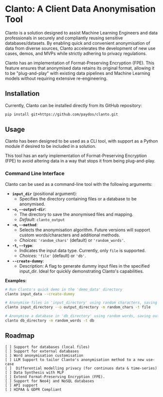 # Clanto: A Client Data Anonymisation Tool

Clanto is a solution designed to assist Machine Learning Engineers and data professionals in securely and compliantly reusing sensitive databases/datasets. By enabling quick and convenient anonymisation of data from diverse sources, Clanto accelerates the development of new use cases, demos, and MVPs while strictly adhering to privacy regulations.

Clanto has an implementation of Format-Preserving Encryption (FPE). This feature ensures that anonymised data retains its original format, allowing it to be "plug-and-play" with existing data pipelines and Machine Learning models without requiring extensive re-engineering.

## Installation

Currently, Clanto can be installed directly from its GitHub repository:
```bash
pip install git+https://github.com/paydos/clanto.git
```

## Usage

Clanto has been designed to be used as a CLI tool, with support as a Python module if desired to be included in a solution.

This tool has an early implementation of Format-Preserving Encryption (FPE) to avoid altering data in a way that stops it from being plug-and-play.

### Command Line Interface

Clanto can be used as a command-line tool with the following arguments:

*   **`input_dir`** (positional argument):
    *   Specifies the directory containing files or a database to be anonymised.
*   **`-o`, `--output-dir`**:
    *   The directory to save the anonymised files and mapping.
    *   _Default_: `clanto_output`
*   **`-m`, `--method`**:
    *   Selects the anonymisation algorithm. Future versions will support custom words/characters and additional methods.
    *   _Choices_: `'random_chars'` (default) or `'random_words'`.
*   **`-t`, `--type`**:
    *   Indicates the input data type. Currently, only ``file`` is supported.
    *   _Choices_: `'file'` (default) or `'db'`.
*   **`--create-dummy`**:
    *   Description: A flag to generate dummy input files in the specified input_dir. Ideal for quickly demonstrating Clanto's capabilities.

**Examples:**

```bash
# Run Clanto's quick demo in the 'demo_data' directory
clanto input_data --create-dummy

# Anonymise files in 'input_directory' using random characters, saving output to 'output_directory'
clanto input_directory --o output_directory -m random_chars -t file

# Anonymise a database in 'db_directory' using random words, saving output to the default directory
clanto db_directory -m random_words -t db
```

## Roadmap
    [ ] Support for databases (local files) 
    [ ] Support for external databases
    [ ] Word anonymisation customisation
    [ ] LLM Support to tailor Clanto's anonymisation method to a new use-case
    [ ]  Differential modelling privacy (for continuos data & time-series)
    [ ] Data Synthesis with MLP
    [ ] Extend Format-Preserving Encryption (FPE).
    [ ] Support for Neo4j and NoSQL databases
    [ ] API support
    [ ] HIPAA & GDPR Compliant